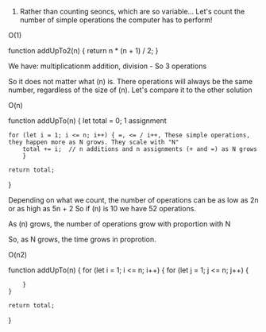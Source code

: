 1. Rather than counting seoncs, which are so variable... Let's count the number of simple operations the computer has to perform!

O(1)

function addUpTo2(n) {
return n \* (n + 1) / 2;
}

We have: multiplicationm addition, division - So 3 operations

So it does not matter what (n) is. There operations will always be the same number, regardless of the size of (n).
Let's compare it to the other solution

O(n)

function addUpTo(n) {
let total = 0; 1 assignment

    for (let i = 1; i <= n; i++) { =, <= / i++, These simple operations, they happen more as N grows. They scale with "N"
        total += i;  // n additions and n assignments (+ and =) as N grows
        }

    return total;

}

Depending on what we count, the number of operations can be as low as 2n or as high as 5n + 2
So if (n) is 10 we have 52 operations.

As (n) grows, the number of operations grow with proportion with N

So, as N grows, the time grows in proprotion.

O(n2)

function addUpTo(n) {
    for (let i = 1; i <= n; i++) {
        for (let j = 1; j <= n; j++) {

        }
    }

    return total;
}
